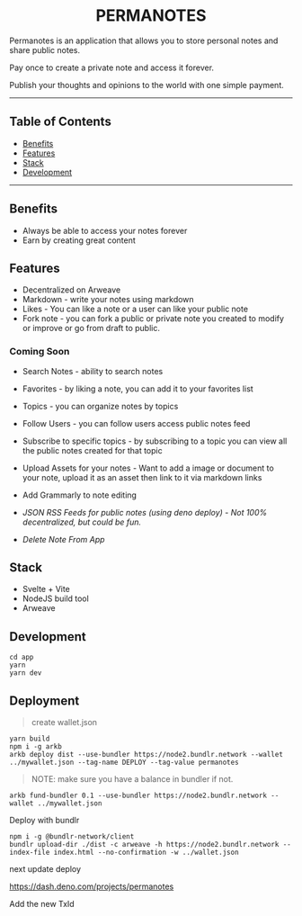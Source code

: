 <h1 align="center">PERMANOTES</h1>
<p>Permanotes is an application that allows you to store personal notes and share public notes.</p>
<p>Pay once to create a private note and access it forever.</p>
<p>Publish your thoughts and opinions to the world with one simple payment.</p>

---

## Table of Contents

- [Benefits](#benefits)
- [Features](#features)
- [Stack](#stack)
- [Development](#development)

---

## Benefits

- Always be able to access your notes forever
- Earn by creating great content

## Features

* Decentralized on Arweave
* Markdown - write your notes using markdown
* Likes - You can like a note or a user can like your public note
* Fork note - you can fork a public or private note you created to modify or improve or go from draft to public.

### Coming Soon

* Search Notes - ability to search notes
* Favorites - by liking a note, you can add it to your favorites list
* Topics - you can organize notes by topics
* Follow Users - you can follow users access public notes feed
* Subscribe to specific topics - by subscribing to a topic you can view all the public notes created for that topic
* Upload Assets for your notes - Want to add a image or document to your note, upload it as an asset then link to it via markdown links
* Add Grammarly to note editing

* _JSON RSS Feeds for public notes (using deno deploy) - Not 100% decentralized, but could be fun._
* _Delete Note From App_


## Stack

* Svelte + Vite
* NodeJS build tool
* Arweave

## Development

```
cd app
yarn
yarn dev
```

## Deployment

> create wallet.json

```
yarn build
npm i -g arkb
arkb deploy dist --use-bundler https://node2.bundlr.network --wallet ../mywallet.json --tag-name DEPLOY --tag-value permanotes
```

> NOTE: make sure you have a balance in bundler if not.

```
arkb fund-bundler 0.1 --use-bundler https://node2.bundlr.network --wallet ../mywallet.json
```

Deploy with bundlr

```
npm i -g @bundlr-network/client
bundlr upload-dir ./dist -c arweave -h https://node2.bundlr.network --index-file index.html --no-confirmation -w ../wallet.json 
```


next update deploy

https://dash.deno.com/projects/permanotes

Add the new TxId
